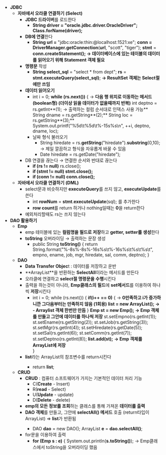 
- **JDBC**
    - **자바에서 오라클 연결하기** **(Select)**
        - **JDBC 드라이버**를 로드한다
            - **String driver = "oracle.jdbc.driver.OracleDriver";**
            **Class.forName(driver);**
        - **DB에 연결**한다
            - **String url =** "jdbc:oracle:thin:@localhost:1521:xe";
            **conn =** **DriverManager.getConnection**(**url**, "scott", "tiger");
            **stmt** = **conn.createStatement();   →  데이터베이스에 있는 테이블의 데이터를 읽어오기 위해 Statement 객체 필요**
        - **명령문** 작성
            - **String select_sql** = "select * from dept";
            **rs** = **stmt.executeQuery(select_sql)**;      **→   ResultSet 객체는 Select절에만 쓰임**
        - **데이터 읽어오기**
            - int i = 0;
            **while (rs.next())** {   →   **다음 행 위치로 이동하는 메서드 (boolean형) (더이상 읽을 데이터가 없을때까지 반복)**
                int deptno = rs.getInt**(1);      →    출력하는 컬럼 순서대로 인덱스 사용 가능**
                String dname = rs.getString**(2);**
                String loc = rs.getString**(3);**
                System.out.printf("%5d\t%5d\t%-15s%s\n", ++i, deptno, dname, loc);
            - 날짜 형식 불러오기
                - String hiredate = rs.**getString**("hiredate").**substring**(0,10);  →  제일 깔끔하고 형식을 자유롭게 바꿀 수 있음
                - Date hiredate = rs.getDate("hiredate");
        - DB 연결을 끊는다     →    연결한 순서와 반대로 끊는다
            - **if (rs != null)**
            rs.close();
            - **if (stmt != null)
            stmt.close();**
            - **if (conn != null)
            conn.close();**
    - **자바에서 오라클 연결하기** **(DML)**
        - select문과 비슷하지만 **executeQuery**를 쓰지 않고, **executeUpdate**를 쓴다
            - int **rowNum** = **stmt**.**executeUpdate**(sql); 를 추가한다
            - **row count**를 return 하거나 nothing일때는 **0**을 return한다
        - 예외처리할때도 rs는 쓰지 않는다
- **DAO 활용하기**
    - **Emp**
        - emp 테이블에 있는 **컬럼명을 필드로 저장**하고 **getter, setter를 생성**한다
        - **toString** 오버라이딩  →  출력하는 문장 생성
            - public String **toString()** {
            return  String.format("%-8s%-8s%-16s%s\t%-16s%s\t%s\t%s\t", empno,  ename, job, mgr, hiredate, sal, comm, deptno);
            }
    - **DAO**
        - **Data Transfer Objec**t : 데이터를 저장하고 운반
        - **ArrayList<Emp>**을 반환하는 **SelectAll**이라는 메서드를 만든다
        - 오라클에 연결하고 **select절 명령문을 수행**시킨다
        - 출력을 하는것이 아니라, **Emp클래스의 필드**에 **set메서드**를 이용하여 하나씩 **저장**시킨다
            - int i = 0;
            while (rs.next()) {
                **if(i++ == 0)** {   →   **0만족하고 i가 증가하니깐 그다음부터는 만족하지 않음 (1회용)** 
                    **list = new ArrayList<Emp>();    →   - Arraylist 객체 한번만 만듬**
            }
            **Emp st = new Emp();     →   Emp 객체를 만들고 그안에 데이터를 하나씩 저장**
            st.setEmpno(rs.getInt(1));
            st.setEname(rs.getString(2));
            st.setJob(rs.getString(3));
            st.setMgr(rs.getInt(4));
            st.setHiredate(rs.getDate(5));
            st.setSal(rs.getInt(6));
            st.setComm(rs.getInt(7));
            st.setDeptno(rs.getInt(8));
            **list.add(st);**	**→   Emp 객체를 ArrayList에 저장**		
            }
        - **list**라는 ArrayList<Emp>의 참조변수를 return시킨다
            - return **list**;
    - **CRUD**
        - **CRUD** : 컴퓨터 소프트웨어가 가지는 기본적인 데이터 처리 기능
            - C(**Create** - Insert)
            - R(**read** - Select)
            - U(**Update** - update)
            - D(**Delete** - delete)
        - **emp의 모든 정보를 조회**하는 클래스를 통해 가져온 **데이터를 출력**
        - **DAO 객체**를 만들고, 그안에 **selectAll() 메서드** 호출 (return타입이 ArrayList<Emp>) ⇒ **list**가 반환됨
            - DAO **dao** = new DAO();
            ArrayList<Emp> **e** = **dao.selectAll()**;
        - for문을 이용하여 출력
            - **for (Emp s : e)** {
            System.out.println(**s.toString()**);    →   Emp클래스에서 toString을 오버라이딩 했음
